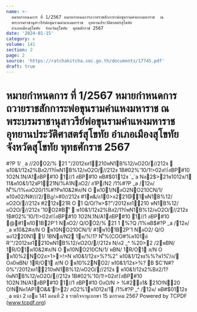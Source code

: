 ```yaml
---
name: >-
  หมายกำหนดการ ที่ 1/2567 หมายกำหนดการถวายราชสักการะพ่อขุนรามคําแหงมหาราช  ณ 
  พระบรมราชานุสาวรีย์พ่อขุนรามคําแหงมหาราช  อุทยานประวัติศาสตร์สุโขทัย 
  อำเภอเมืองสุโขทัย  จังหวัดสุโขทัย  พุทธศักราช 2567
date: '2024-01-15'
category: ข
volume: 141
section: 2
page: 2
source: 'https://ratchakitcha.soc.go.th/documents/17745.pdf'
draft: true
---
```


# หมายกำหนดการ ที่ 1/2567 หมายกำหนดการถวายราชสักการะพ่อขุนรามคําแหงมหาราช  ณ  พระบรมราชานุสาวรีย์พ่อขุนรามคําแหงมหาราช  อุทยานประวัติศาสตร์สุโขทัย  อำเภอเมืองสุโขทัย  จังหวัดสุโขทัย  พุทธศักราช 2567

#?P 1/ `_`a //20O2/% 21 "/2012ชส1210พN1B%12/คO2O///212ช  พ10&1/12ช2%Bส2/1?0์พN1B%12/คO2O///212ช 1B#02%'10/1!>02ส!1์สBP#10 1O2N.1N/A1สBP#10 1//1 สBP#10 พB#$0112ช `_`a Nล2$>21พ1012ช/1 11&พ10&1/12ชP121N/%A1NลO2/ ส1P/N2 /1%#?P _a /12ค/ N'็%/1%คลO20/1%#?Pพ10&2#ส/N O พ101/NลO2NO210CN/1/ พ10ส02/N#///2/Bฏ/>#0//212ช #1พ&/ล10>ล221@1พN1B%12/คO2O///212ช #212ช21R O 1 Q/O/?พ>$?"/2012ชส1210 พN1B%12/คO2O///212ช '10O2#B'ี  พ10&1/12ช2%Bส2/1?0์พN1B%12/คO2O///212ช 1B#02%'10/1!>02ส!1์สBP#10 1O2N.1N/A1สBP#10 1//1 สBP#10 @#1พ101B2P'1 NลO2/ Q/OO2/% 21 1 %?Q /1%พB$#?P _a /12ค/ `_`a พ10&2#ส/N O พ10NO210CN/1/ #1พ101B2P'1 NลO2/ Q/O พล1220N1 1/ 1BNส/N2 1ค/%!1? N'็%(COO#%พ101ค์ R'"/2012ชส1210พN1B%12/คO2O///212ช N/ล2 _^ %20>2 /2พBN/ 1R/O1พ10&2#ส/N O พ10NO210CN/1/ พBN/ 1R/O1 ส/N O พ10%2NO2ส>1>>!>N พ10&1/12ช>%?%2" พ10&1/12ชช%%?พ1%'ี/ล/ Oล0พBN/ 1R/O1 ส/N O พ10%2NO2/ พ10&1/12ช>%? B $C'N#?0%"/2012ชส1210พN1B%12/คO2O///212ช  พ10&1/12ช2%Bส2/1?0์พN1B%12/คO2O///212ช 1B#02%'10/1!>02ส!1์สBP#10 1O2N.1N/A1สBP#10 1//1 สBP#10 OลO/N > %#2ล1& 21O!N20 O!NNค1AP1O&&'!>2/ สO2%1พ1012ช/1 /1%#?P _^ /12ค/ พB#$0112ช `_`a หน้า 2 เลม 141 ตอนที่ 2 ข ราชกิจจานุเบกษา 15 มกราคม 2567 Powered by TCPDF (www.tcpdf.org)

